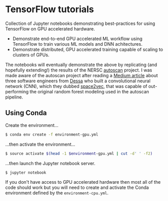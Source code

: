 # TensorFlow tutorials

Collection of Jupyter notebooks demonstrating best-practices for using TensorFlow on GPU accelerated hardware. 

* Demonstrate end-to-end GPU accelerated ML workflow using TensorFlow to train various ML models and DNN achitectures.
* Demonstrate distributed, GPU accelerated training capable of scaling to clusters of GPUs.

The notebooks will eventually demonstrate the above by replicating (and hopefully extending!) the results of the NERSC [autoscan](http://portal.nersc.gov/project/dessn/autoscan/) project. I was made aware of the autoscan project after reading a [Medium article](https://medium.com/@dessa_/space-2-vec-fd900f5566) about three software engineers from [Dessa](https://www.dessa.com/) who built a convolutional neural network (CNN), which they dubbed [space2vec](https://github.com/pippinlee/space2vec-ml-code), that was capable of out-performing the original random forest modeling used in the autoscan pipeline.


## Using Conda

Create the environment...

```bash
$ conda env create -f environment-gpu.yml
```

...then activate the environment...

```bash
$ source activate $(head -1 $environment-gpu.yml | cut -d' ' -f2)
```

...then launch the Jupyter notebook server.

```bash
$ jupyter notebook
```

If you don't have access to GPU accelerated hardware then most all of the code should work but you will need to create and activate the Conda environment defined by the `environment-cpu.yml`.
